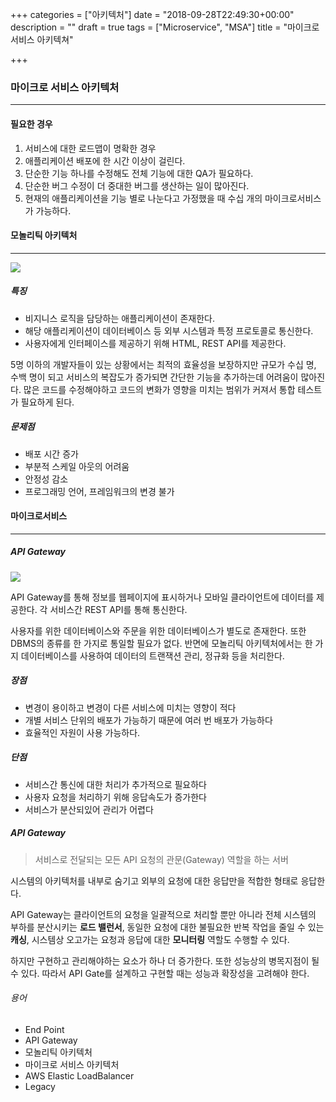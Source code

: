 +++
categories = ["아키텍처"]
date = "2018-09-28T22:49:30+00:00"
description = ""
draft = true
tags = ["Microservice", "MSA"]
title = "마이크로 서비스 아키텍쳐"

+++
### 마이크로 서비스 아키텍처

***

#### 필요한 경우

1. 서비스에 대한 로드맵이 명확한 경우
2. 애플리케이션 배포에 한 시간 이상이 걸린다.
3. 단순한 기능 하나를 수정해도 전체 기능에 대한 QA가 필요하다.
4. 단순한 버그 수정이 더 중대한 버그를 생산하는 일이 많아진다.
5. 현재의 애플리케이션을 기능 별로 나눈다고 가정했을 때 수십 개의 마이크로서비스가 가능하다.

#### 모놀리틱 아키텍처

***

![](/uploads/1.png)

##### 특징

* 비지니스 로직을 담당하는 애플리케이션이 존재한다.
* 해당 애플리케이션이 데이터베이스 등 외부 시스템과 특정 프로토콜로 통신한다.
* 사용자에게 인터페이스를 제공하기 위해 HTML, REST API를 제공한다.

5명 이하의 개발자들이 있는 상황에서는 최적의 효율성을 보장하지만 규모가 수십 명, 수백 명이 되고 서비스의 복잡도가 증가되면 간단한 기능을 추가하는데 어려움이 많아진다. 많은 코드를 수정해야하고 코드의 변화가 영향을 미치는 범위가 커져서 통합 테스트가 필요하게 된다.

##### 문제점

* 배포 시간 증가
* 부분적 스케일 아웃의 어려움
* 안정성 감소
* 프로그래밍 언어, 프레임워크의 변경 불가

#### 마이크로서비스

***

##### API Gateway

![](/uploads/2.png)

API Gateway를 통해 정보를 웹페이지에 표시하거나 모바일 클라이언트에 데이터를 제공한다. 각 서비스간 REST API를 통해 통신한다.

사용자를 위한 데이터베이스와 주문을 위한 데이터베이스가 별도로 존재한다. 또한 DBMS의 종류를 한 가지로 통일할 필요가 없다. 반면에 모놀리틱 아키텍처에서는 한 가지 데이터베이스를 사용하여 데이터의 트랜잭션 관리, 정규화 등을 처리한다.

##### 장점

* 변경이 용이하고 변경이 다른 서비스에 미치는 영향이 적다
* 개별 서비스 단위의 배포가 가능하기 때문에 여러 번 배포가 가능하다
* 효율적인 자원이 사용 가능하다.

##### 단점

* 서비스간 통신에 대한 처리가 추가적으로 필요하다
* 사용자 요청을 처리하기 위해 응답속도가 증가한다
* 서비스가 분산되있어 관리가 어렵다

##### API Gateway

> 서비스로 전달되는 모든 API 요청의 관문(Gateway) 역할을 하는 서버

시스템의 아키텍처를 내부로 숨기고 외부의 요청에 대한 응답만을 적합한 형태로 응답한다.

API Gateway는 클라이언트의 요청을 일괄적으로 처리할 뿐만 아니라 전체 시스템의 부하를 분산시키는 **로드 밸런서**, 동일한 요청에 대한 불필요한 반복 작업을 줄일 수 있는 **캐싱**, 시스템상 오고가는 요청과 응답에 대한 **모니터링** 역할도 수행할 수 있다.

하지만 구현하고 관리해야하는 요소가 하나 더 증가한다. 또한 성능상의 병목지점이 될 수 있다. 따라서 API Gate를 설계하고 구현할 때는 성능과 확장성을 고려해야 한다.

###### 용어

* End Point
* API Gateway
* 모놀리틱 아키텍처
* 마이크로 서비스 아키텍처
* AWS Elastic LoadBalancer
* Legacy